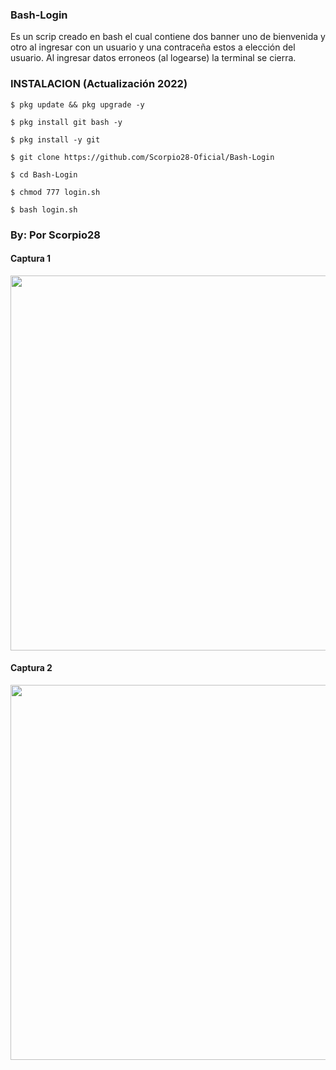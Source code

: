 ### Bash-Login

Es un scrip creado en bash  el cual contiene dos banner uno de bienvenida y otro al ingresar con un usuario y una contraceña estos a elección del usuario. Al ingresar datos erroneos (al logearse) la terminal se cierra.

### INSTALACION (Actualización 2022)

```
$ pkg update && pkg upgrade -y

$ pkg install git bash -y

$ pkg install -y git

$ git clone https://github.com/Scorpio28-Oficial/Bash-Login

$ cd Bash-Login

$ chmod 777 login.sh

$ bash login.sh
```
### By: Por Scorpio28

#### Captura 1
<p align="center">
	<img src="https://i.imgur.com/a2MBQnW.jpeg" width="600px">
</p>

#### Captura 2
<p align="center">
	<img src="https://i.imgur.com/W3O2e9O.jpeg" width="600px">
</p>
